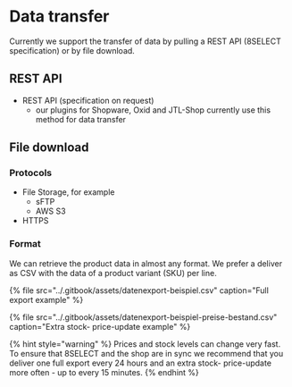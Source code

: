 # Data transfer

Currently we support the transfer of data by pulling a REST API \(8SELECT specification\) or by file download.

## REST API

* REST API \(specification on request\)
  * our plugins for Shopware, Oxid and JTL-Shop currently use this method for data transfer

## File download

### Protocols

* File Storage, for example
  * sFTP
  * AWS S3
* HTTPS

### Format

We can retrieve the product data in almost any format. We prefer a deliver as CSV with the data of a product variant \(SKU\) per line.

{% file src="../.gitbook/assets/datenexport-beispiel.csv" caption="Full export example" %}

{% file src="../.gitbook/assets/datenexport-beispiel-preise-bestand.csv" caption="Extra stock- price-update example" %}

{% hint style="warning" %}
Prices and stock levels can change very fast. To ensure that 8SELECT and the shop are in sync we recommend that you deliver one full export every 24 hours and an extra stock- price-update more often - up to every 15 minutes.
{% endhint %}

